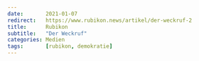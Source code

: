 ```yaml
---
date:       2021-01-07
redirect:   https://www.rubikon.news/artikel/der-weckruf-2
title:      Rubikon
subtitle:   "Der Weckruf"
categories: Medien
tags:       [rubikon, demokratie]
---
```

